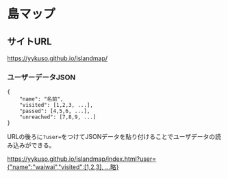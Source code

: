 # 島マップ

## サイトURL
https://yykuso.github.io/islandmap/

### ユーザーデータJSON
```
{
    "name": "名前",
    "visited": [1,2,3, ...],
    "passed": [4,5,6, ...],
    "unreached": [7,8,9, ...]
}
```

URLの後ろに`?user=`をつけてJSONデータを貼り付けることでユーザデータの読み込みができる。

[https://yykuso.github.io/islandmap/index.html?user={"name":"waiwai","visited":[1,2,3], ...略}](https://yykuso.github.io/islandmap/index.html?user={%20%22name%22:%20%22waiwai%22,%20%22visited%22:%20[%204012,%2013001,%2014001,14003,14004,%2023002,%2032001,32002,32003,%2034001,34005,34006,34015,34030,%2035001,35011,35022,35026,%2036001,%2038001,38002,38021,38031,38032,38033,%2042001,42004,42005,42007,42029,42044,42049,42050,42056,%2044009,%2045005,%2046039,%2047002%20],%20%22passed%22:%20[%2028001,%2032004,32005,32006,%2034010,%2038004,%2042082,%2044007%20],%20%22unreached%22:%20[%201001,1002,1003,1004,1005,1006,1007,1008,1009,1010,%201011,%204001,4002,4003,4004,4005,4006,4007,4008,4009,4010,%204011,4013,4014,%206001,6002,%2012001,12002,12003,12004,%2013002,13003,13004,13005,13006,13007,13008,13009,13010,%2013011,13012,13013,13014,13015,13016,13017,13018,13019,13020,%2013021,13022,13023,13024,13025,%2014002,%2015001,15002,%2017001,17002,%2018001,18002,18003,%2019001,%2020001,%2022001,22002,22003,%2023001,23003,23004,23005,%2024001,24002,24003,24004,24005,24006,24007,24008,24009,24010,%2024011,24012,%2025001,25002,25003,%2028002,28003,28004,28005,28006,28007,28008,%2030001,30002,30003,30004,30005,30006,30007,30008,%2031001,%2032007,%2033001,33002,33003,33004,33005,33006,33007,33008,33009,33010,%2033011,33012,33013,33014,33015,33016,33017,33018,33019,33020,%2034002,34003,34004,34007,34008,34009,%2034011,34012,34013,34014,34016,34017,34018,34019,34020,%2034021,34022,34023,34024,34025,34026,34027,34028,34029,%2034031,34032,34033,34034,34035,34036,34037,34038,34039,34040,%2034041,%2035002,35003,35004,35005,35006,35007,35008,35009,35010,%2035012,35013,35014,35015,35016,35017,35018,35019,35020,%2035021,35023,35024,35025,35027,35028,35029,35030,%2035031,35032,35033,35034,35035,35036,%2036002,36003,36004,36005,36006,36007,36008,36009,%2037001,37002,37003,37004,37005,37006,37007,37008,37009,37010,%2037011,37012,37013,37014,37015,37016,37017,37018,37019,37020,%2037021,37022,37023,37024,37025,37026,37027,37028,37029,37030,%2037031,37032,%2038003,38005,38006,38007,38008,38009,38010,%2038011,38012,38013,38014,38015,38016,38017,38018,38019,38020,%2038022,38023,38024,38025,38026,38027,38028,38029,38030,%2038034,38035,38036,38037,38038,38039,38040,%2038041,38042,38043,38044,38045,38046,38047,%2039001,39002,39003,39004,39005,39006,39007,39008,39009,39010,%2039011,39012,%2040001,40002,40003,40004,40005,40006,40007,40008,40009,40010,%2040011,%2041001,41002,41003,41004,41005,41006,41007,41008,41009,41010,%2041011,%2042002,42003,42006,42008,42009,42010,%2042011,42012,42013,42014,42015,42016,42017,42018,42019,42020,%2042021,42022,42023,42024,42025,42026,42027,42028,42030,%2042031,42032,42033,42034,42035,42036,42037,42038,42039,42040,%2042041,42042,42043,42045,42046,42047,42048,%2042051,42052,42053,42054,42055,42057,42058,42059,42060,%2042061,42062,42063,42064,42065,42066,42067,42068,42069,42070,%2042071,42072,42073,42074,42075,42076,42077,42078,42079,42080,%2042081,42082,42083,42084,42085,42086,42087,42088,42089,42090,%2042091,42092,42093,42094,42095,42096,42097,42098,42099,42100,%2042101,42102,42103,42104,42105,42106,%2043001,43002,43003,43004,43005,43006,43007,43008,43009,43010,%2043011,43012,43013,43014,43015,43016,43017,43018,43019,43020,%2043021,43022,43023,43024,43025,43026,43027,43028,43029,43030,%2044001,44002,44003,44004,44005,44006,44008,44010,%2044011,44012,44013,44014,%2045001,45002,45003,45004,45006,45007,45008,45009,%2046001,46002,46003,46004,46005,46006,46007,46008,46009,46010,%2046011,46012,46013,46014,46015,46016,46017,46018,46019,46020,%2046021,46022,46023,46024,46025,46026,46027,46028,46029,46030,%2046031,46032,46033,46034,46035,46036,46037,46038,46040,%2047001,47003,47004,47005,47006,47007,47008,47009,47010,%2047011,47012,47013,47014,47015,47016,47017,47018,47019,47020,%2047021,47022,47023,47024,47025,47026,47027,47028,47029,47030,%2047031,47032,47033,47034,47035,47036,47037,47038,47039,47040,%2047041,47042,47043,47044,47045,47046,47047,47048,47049,47050,%2047051,47052,47053,47054,47055,47056,47057,47058,47059,47060,%2047061,47062,47063,47064,47065,47066,47067,47068,47069%20]%20})

